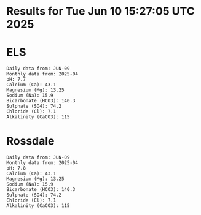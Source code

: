 # Results for Tue Jun 10 15:27:05 UTC 2025
# ELS
```
Daily data from: JUN-09
Monthly data from: 2025-04
pH: 7.7
Calcium (Ca): 43.1
Magnesium (Mg): 13.25
Sodium (Na): 15.9
Bicarbonate (HCO3): 140.3
Sulphate (SO4): 74.2
Chloride (Cl): 7.1
Alkalinity (CaCO3): 115
```
# Rossdale
```
Daily data from: JUN-09
Monthly data from: 2025-04
pH: 7.8
Calcium (Ca): 43.1
Magnesium (Mg): 13.25
Sodium (Na): 15.9
Bicarbonate (HCO3): 140.3
Sulphate (SO4): 74.2
Chloride (Cl): 7.1
Alkalinity (CaCO3): 115
```
